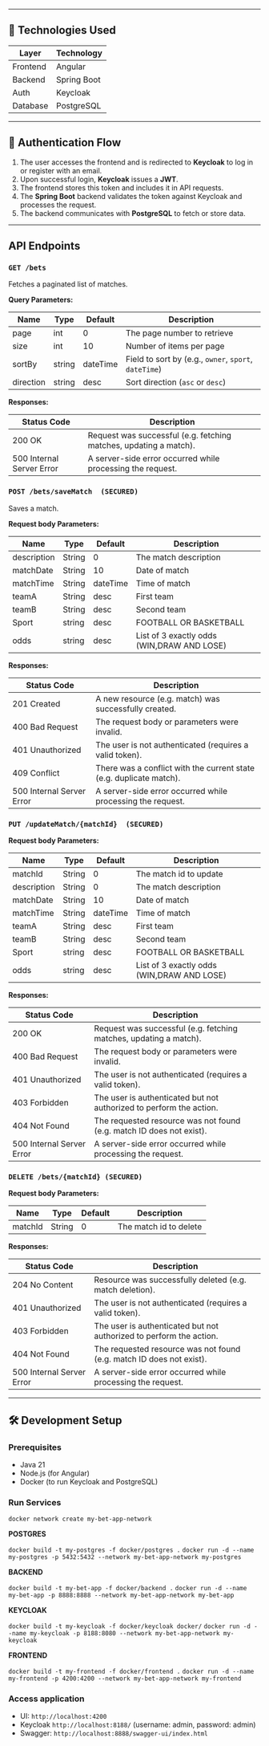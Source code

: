 
---

## 🚀 Technologies Used

| Layer      | Technology  |
|------------|-------------|
| Frontend   | Angular     |
| Backend    | Spring Boot |
| Auth       | Keycloak    |
| Database   | PostgreSQL  |

---

## 🔐 Authentication Flow

1. The user accesses the frontend and is redirected to **Keycloak** to log in or register with an email.
2. Upon successful login, **Keycloak** issues a **JWT**.
3. The frontend stores this token and includes it in API requests.
4. The **Spring Boot** backend validates the token against Keycloak and processes the request.
5. The backend communicates with **PostgreSQL** to fetch or store data.

---
## API Endpoints

### `GET /bets`

Fetches a paginated list of matches.

**Query Parameters:**

| Name      | Type   | Default | Description                                           |
|-----------|--------|---------|-------------------------------------------------------|
| page      | int    | 0       | The page number to retrieve                           |
| size      | int    | 10      | Number of items per page                              |
| sortBy    | string | dateTime| Field to sort by (e.g., `owner`, `sport`, `dateTime`) |
| direction | string | desc    | Sort direction (`asc` or `desc`)                      |

**Responses:**

| Status Code | Description                                                   |
|-------------|---------------------------------------------------------------|
| 200 OK      | Request was successful (e.g. fetching matches, updating a match). |
| 500 Internal Server Error | A server-side error occurred while processing the request.    |

### `POST /bets/saveMatch  (SECURED)`

Saves a match.

**Request body Parameters:**

| Name        | Type   | Default | Description                                |
|-------------|--------|---------|--------------------------------------------|
| description | String | 0       | The match description                      |
| matchDate   | String | 10      | Date of match                              |
| matchTime   | String | dateTime| Time of match                              |
| teamA       | String | desc    | First team                                 |
| teamB       | String | desc    | Second team                                |
| Sport       | string | desc    | FOOTBALL OR BASKETBALL                     |
| odds        | string | desc    | List of 3 exactly odds (WIN,DRAW AND LOSE) |


**Responses:**

| Status Code | Description                                                                 |
|-------------|-----------------------------------------------------------------------------|
| 201 Created | A new resource (e.g. match) was successfully created.                       |
| 400 Bad Request | The request body or parameters were invalid.                           |
| 401 Unauthorized | The user is not authenticated (requires a valid token).               |
| 409 Conflict | There was a conflict with the current state (e.g. duplicate match).        |
| 500 Internal Server Error | A server-side error occurred while processing the request.   |


### `PUT /updateMatch/{matchId}  (SECURED)`

**Request body Parameters:**

| Name        | Type   | Default | Description                                |
|-------------|--------|---------|--------------------------------------------|
| matchId     | String | 0       | The match id to update                     |
| description | String | 0       | The match description                      |
| matchDate   | String | 10      | Date of match                              |
| matchTime   | String | dateTime| Time of match                              |
| teamA       | String | desc    | First team                                 |
| teamB       | String | desc    | Second team                                |
| Sport       | string | desc    | FOOTBALL OR BASKETBALL                     |
| odds        | string | desc    | List of 3 exactly odds (WIN,DRAW AND LOSE) |


**Responses:**

| Status Code | Description                                                                 |
|-------------|-----------------------------------------------------------------------------|
| 200 OK      | Request was successful (e.g. fetching matches, updating a match).           |
| 400 Bad Request | The request body or parameters were invalid.                           |
| 401 Unauthorized | The user is not authenticated (requires a valid token).               |
| 403 Forbidden | The user is authenticated but not authorized to perform the action.       |
| 404 Not Found | The requested resource was not found (e.g. match ID does not exist).      |
| 500 Internal Server Error | A server-side error occurred while processing the request.   |


### `DELETE /bets/{matchId} (SECURED)`

**Request body Parameters:**

| Name        | Type   | Default | Description            |
|-------------|--------|---------|------------------------|
| matchId     | String | 0       | The match id to delete |

**Responses:**

| Status Code | Description                                                                 |
|-------------|-----------------------------------------------------------------------------|
| 204 No Content | Resource was successfully deleted (e.g. match deletion).                 |
| 401 Unauthorized | The user is not authenticated (requires a valid token).               |
| 403 Forbidden | The user is authenticated but not authorized to perform the action.       |
| 404 Not Found | The requested resource was not found (e.g. match ID does not exist).      |
| 500 Internal Server Error | A server-side error occurred while processing the request.   |


---
## 🛠️ Development Setup

### Prerequisites

- Java 21
- Node.js (for Angular)
- Docker (to run Keycloak and PostgreSQL)

### Run Services

`docker network create my-bet-app-network`

**POSTGRES**

`docker build -t my-postgres -f docker/postgres .`
`docker run -d --name my-postgres -p 5432:5432 --network my-bet-app-network my-postgres`

**BACKEND**

`docker build -t my-bet-app -f docker/backend .`
`docker run -d --name my-bet-app -p 8888:8888 --network my-bet-app-network my-bet-app`

**KEYCLOAK**

`docker build -t my-keycloak -f docker/keycloak docker/`
`docker run -d --name my-keycloak -p 8188:8080 --network my-bet-app-network my-keycloak`

**FRONTEND**

`docker build -t my-frontend -f docker/frontend .`
`docker run -d --name my-frontend -p 4200:4200 --network my-bet-app-network my-frontend`


### Access application

- UI: `http://localhost:4200`
- Keycloak `http://localhost:8188/` (username: admin, password: admin)
- Swagger: `http://localhost:8888/swagger-ui/index.html`
